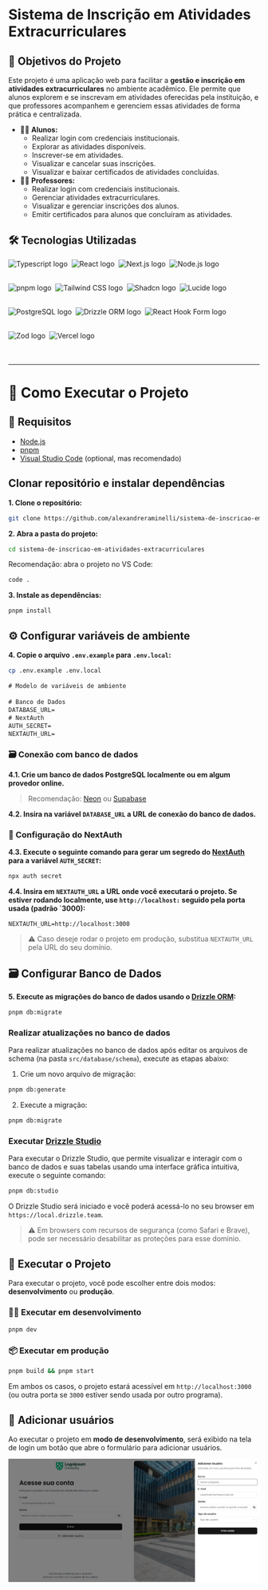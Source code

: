 # Sistema de Inscrição em Atividades Extracurriculares

<!-- Descrição -->

## 🎯 Objetivos do Projeto

Este projeto é uma aplicação web para facilitar a **gestão e inscrição em atividades extracurriculares** no ambiente acadêmico. Ele permite que alunos explorem e se inscrevam em atividades oferecidas pela instituição, e que professores acompanhem e gerenciem essas atividades de forma prática e centralizada.

- 👨‍🎓 **Alunos:**
  - Realizar login com credenciais institucionais.
  - Explorar as atividades disponíveis.
  - Inscrever-se em atividades.
  - Visualizar e cancelar suas inscrições.
  - Visualizar e baixar certificados de atividades concluídas.
- 👨‍🏫 **Professores:**
  - Realizar login com credenciais institucionais.
  - Gerenciar atividades extracurriculares.
  - Visualizar e gerenciar inscrições dos alunos.
  - Emitir certificados para alunos que concluíram as atividades.

<!-- Tecnologias Utilizadas -->

## 🛠️ Tecnologias Utilizadas

<div style="display: flex; flex-direction: row; gap: 8px; flex-wrap: wrap; padding-bottom: 12px;">
  <!-- Typescript -->
  <img src="https://img.shields.io/badge/TypeScript-3178C6.svg?style=for-the-badge&logo=TypeScript&logoColor=white" height="40" alt="Typescript logo"  />
  <!-- React -->
  <img src="https://img.shields.io/badge/React-61DAFB.svg?style=for-the-badge&logo=React&logoColor=black" height="40" alt="React logo"  />
  <!-- Next.js -->
  <img src="https://img.shields.io/badge/Next.js-000000.svg?style=for-the-badge&logo=nextdotjs&logoColor=white" height="40" alt="Next.js logo"  />
  <!-- Node.js -->
  <img src="https://img.shields.io/badge/Node.js-5FA04E.svg?style=for-the-badge&logo=nodedotjs&logoColor=white" height="40" alt="Node.js logo"  />
  <!-- pnpm -->
  <img src="https://img.shields.io/badge/pnpm-F69220.svg?style=for-the-badge&logo=pnpm&logoColor=white" height="40" alt="pnpm logo"  />
  <!-- Tailwind CSS -->
  <img src="https://img.shields.io/badge/Tailwind%20CSS-06B6D4.svg?style=for-the-badge&logo=Tailwind-CSS&logoColor=white" height="40" alt="Tailwind CSS logo"  />
  <!-- Shadcn -->
  <img src="https://img.shields.io/badge/shadcn/ui-000000.svg?style=for-the-badge&logo=shadcn/ui&logoColor=white" height="40" alt="Shadcn logo"  />
  <!-- Lucide Icons -->
  <img src="https://img.shields.io/badge/Lucide-F56565.svg?style=for-the-badge&logo=Lucide&logoColor=white" height="40" alt="Lucide logo"  />
  <!-- PostgreSQL -->
  <img src="https://img.shields.io/badge/PostgreSQL-4169E1.svg?style=for-the-badge&logo=PostgreSQL&logoColor=white" height="40" alt="PostgreSQL logo"  />
  <!-- Drizzle ORM -->
  <img src="https://img.shields.io/badge/Drizzle-black.svg?style=for-the-badge&logo=Drizzle&logoColor=C5F74F" height="40" alt="Drizzle ORM logo"  />
  <!-- React Hook Form -->
  <img src="https://img.shields.io/badge/React%20Hook%20Form-EC5990.svg?style=for-the-badge&logo=React-Hook-Form&logoColor=white" height="40" alt="React Hook Form logo"  />
  <!-- Zod  -->
  <img src="https://img.shields.io/badge/Zod-3E67B1.svg?style=for-the-badge&logo=Zod&logoColor=white" height="40" alt="Zod logo"  />
  <!-- Vercel -->
  <img src="https://img.shields.io/badge/Vercel-000000.svg?style=for-the-badge&logo=Vercel&logoColor=white" height="40" alt="Vercel logo"  />
</div>

---

<!-- Instruções -->

# 🚀 Como Executar o Projeto

## 🔧 Requisitos

- [Node.js](https://nodejs.org)
- [pnpm](https://pnpm.io)
- [Visual Studio Code](https://code.visualstudio.com) (optional, mas recomendado)

## Clonar repositório e instalar dependências

**1. Clone o repositório:**

```bash
git clone https://github.com/alexandreraminelli/sistema-de-inscricao-em-atividades-extracurriculares.git
```

**2. Abra a pasta do projeto:**

```bash
cd sistema-de-inscricao-em-atividades-extracurriculares
```

Recomendação: abra o projeto no VS Code:

```bash
code .
```

**3. Instale as dependências:**

```bash
pnpm install
```

## ⚙️ Configurar variáveis de ambiente

**4. Copie o arquivo `.env.example` para `.env.local`:**

```bash
cp .env.example .env.local
```

```env
# Modelo de variáveis de ambiente

# Banco de Dados
DATABASE_URL=
# NextAuth
AUTH_SECRET=
NEXTAUTH_URL=
```

### 🗃️ Conexão com banco de dados

**4.1. Crie um banco de dados PostgreSQL localmente ou em algum provedor online.**

> Recomendação: [Neon](https://neon.tech) ou [Supabase](https://supabase.com)

**4.2. Insira na variável `DATABASE_URL` a URL de conexão do banco de dados.**

### 🔐 Configuração do NextAuth

**4.3. Execute o seguinte comando para gerar um segredo do [NextAuth](https://next-auth.js.org) para a variável `AUTH_SECRET`:**

```bash
npx auth secret
```

**4.4. Insira em `NEXTAUTH_URL` a URL onde você executará o projeto. Se estiver rodando localmente, use `http://localhost:` seguido pela porta usada (padrão `3000):**

```env
NEXTAUTH_URL=http://localhost:3000
```

> ⚠️ Caso deseje rodar o projeto em produção, substitua `NEXTAUTH_URL` pela URL do seu domínio.

## 🗃️ Configurar Banco de Dados

**5. Execute as migrações do banco de dados usando o [Drizzle ORM](https://orm.drizzle.team):**

```bash
pnpm db:migrate
```

### Realizar atualizações no banco de dados

Para realizar atualizações no banco de dados após editar os arquivos de schema (na pasta `src/database/schema`), execute as etapas abaixo:

1. Crie um novo arquivo de migração:

```bash
pnpm db:generate
```

2. Execute a migração:

```bash
pnpm db:migrate
```

### Executar [Drizzle Studio](https://orm.drizzle.team/drizzle-studio/overview)

Para executar o Drizzle Studio, que permite visualizar e interagir com o banco de dados e suas tabelas usando uma interface gráfica intuitiva, execute o seguinte comando:

```bash
pnpm db:studio
```

O Drizzle Studio será iniciado e você poderá acessá-lo no seu browser em `https://local.drizzle.team`.

> ⚠️ Em browsers com recursos de segurança (como Safari e Brave), pode ser necessário desabilitar as proteções para esse domínio.

## 🚀 Executar o Projeto

Para executar o projeto, você pode escolher entre dois modos: **desenvolvimento** ou **produção**.

### 🧑‍💻 Executar em desenvolvimento

```bash
pnpm dev
```

### 📦 Executar em produção

```bash
pnpm build && pnpm start
```

Em ambos os casos, o projeto estará acessível em `http://localhost:3000` (ou outra porta se `3000` estiver sendo usada por outro programa).

## 🔐 Adicionar usuários

Ao executar o projeto em **modo de desenvolvimento**, será exibido na tela de login um botão que abre o formulário para adicionar usuários.

<img src="docs/screenshots/tela-login-criar-conta-desktop.png" alt="Tela de login - criar conta" />
